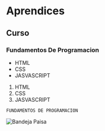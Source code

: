 # Aprendices
## Curso 
### Fundamentos De Programacion

- HTML
- CSS
- JASVASCRIPT

1. HTML
2. CSS
3. JASVASCRIPT

~~~~
FUNDAMENTOS DE PROGRAMACION
~~~~~

![Bandeja Paisa](https://www.google.com/imgres?imgurl=https%3A%2F%2Felrancherito.com.co%2Fwp-content%2Fuploads%2F2020%2F06%2FFotosWeb_Rancherito-01-600x600.png&imgrefurl=https%3A%2F%2Felrancherito.com.co%2Fproducto%2Fbandeja-paisa%2F&tbnid=Zl66BoKfil3VmM&vet=12ahUKEwiLorXmmNv1AhWQWN8KHTwqBYcQMygGegUIARD0AQ..i&docid=VrewpKF0xhKAdM&w=600&h=600&itg=1&q=bandeja%20paisa&ved=2ahUKEwiLorXmmNv1AhWQWN8KHTwqBYcQMygGegUIARD0AQ)
